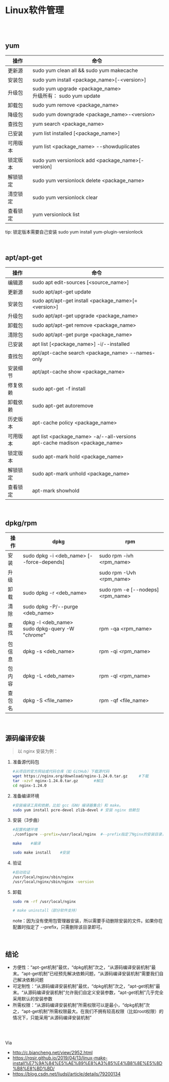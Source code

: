 # Linux软件管理

</br>
</br>

## yum

| 操作 | 命令 |
| ---- | ---- |
| 更新源 | sudo yum clean all && sudo yum makecache |
| 安装包 | sudo yum install <package_name>[-<version\>] |
| 升级包 | sudo yum upgrade <package_name> </br> 升级所有： sudo yum update |
| 卸载包 | sudo yum remove <package_name> |
| 降级包 | sudo yum downgrade <package_name>-<version\> |
| 查找包 | yum search <package_name> |
| 已安装 | yum list installed [<package_name>] |
| 可用版本 | yum list <package_name> --showduplicates |
| 锁定版本 | sudo yum versionlock add <package_name>[-version] |
| 解锁锁定 | sudo yum versionlock delete <package_name> |
| 清空锁定 | sudo yum versionlock clear |
| 查看锁定 | yum versionlock list |

tip: 锁定版本需要自己安装 sudo yum install yum-plugin-versionlock

</br>

## apt/apt-get

| 操作 | 命令 |
| ---- | ---- |
| 编辑源 | sudo apt edit-sources [<source_name>] |
| 更新源 | sudo apt/apt-get update |
| 安装包 | sudo apt/apt-get install <package_name>[=<version\>] |
| 升级包 | sudo apt/apt-get upgrade <package_name> |
| 卸载包 | sudo apt/apt-get remove <package_name> |
| 清除包 | sudo apt/apt-get purge <package_name> |
| 已安装 | apt list [<package_name>] -i/--installed |
| 查找包 | apt/apt-cache search <package_name> --names-only |
| 安装细节 | apt/apt-cache show <package_name> |
| 修复依赖 | sudo apt-get -f install |
| 卸载依赖 | sudo apt-get autoremove |
| 历史版本 | apt-cache policy <package_name> |
| 可用版本 | apt list <package_name> -a/--all-versions </br> apt-cache madison <package_name> |
| 锁定版本 | sudo apt-mark hold <package_name> |
| 解锁锁定 | sudo apt-mark unhold <package_name> |
| 查看锁定 | apt-mark showhold |

</br>

## dpkg/rpm

| 操作 | dpkg | rpm |
| ---- | ---- | ---- |
| 安装 | sudo dpkg -i <deb_name> [--force-depends] | sudo rpm -ivh <rpm_name> |
| 升级 |  | sudo rpm -Uvh <rpm_name> |
| 卸载 | sudo dpkg -r <deb_name> | sudo rpm -e [--nodeps] <rpm_name> |
| 清除 | sudo dpkg -P/--purge <deb_name> |  |
| 查找 | dpkg -l <deb_name> </br> sudo dpkg-query -W "*chrome*" | rpm -qa <rpm_name> |
| 包信息 | dpkg -s <deb_name> | rpm -qi <rpm_name> |
| 包内容 | dpkg -L <deb_name> | rpm -ql <rpm_name> |
| 查包名 | dpkg -S <file_name> |rpm -qf <file_name> |

</br>

## 源码编译安装

> 以 nginx 安装为例：

1. 准备源代码包

    ```sh
    #从项目的官方网站或代码仓库（如 GitHub）下载源代码
    wget https://nginx.org/download/nginx-1.24.0.tar.gz     #下载
    tar -xzvf nginx-1.24.0.tar.gz       #解压
    cd nginx-1.24.0
    ```

2. 准备编译环境

    ```sh
    #安装编译工具和依赖，比如 gcc（GNU 编译器集合）和 make。
    sudo yum install pcre-devel zlib-devel # 安装 nginx 依赖包
    ```

3. 安装（3步曲）

    ```sh
    #配置构建环境
    ./configure --prefix=/usr/local/nginx  #--prefix指定了Nginx的安装目录，其他的配置项按需添加

    make    #编译

    sudo make install    #安装
    ```

4. 验证

    ```sh
    #启动验证
    /usr/local/nginx/sbin/nginx
    /usr/local/nginx/sbin/nginx -version
    ```

5. 卸载

    ```sh
    sudo rm -rf /usr/local/nginx

    # make uninstall（部分软件支持）
    ```

    note：因为没有使用包管理器安装，所以需要手动删除安装的文件。如果你在配置时指定了 --prefix，只需删除该目录即可。

</br>

## 结论

- 方便性：“apt-get机制”最优，“dpkg机制”次之，“从源码编译安装机制”最末。“apt-get机制”已经预先解决依赖问题，“从源码编译安装机制”需要我们自己解决依赖问题
- 可定制性：“从源码编译安装机制”最优，“dpkg机制”次之，“apt-get机制”最末。“从源码编译安装机制”允许我们自定义安装参数，“apt-get机制”几乎完全采用默认的安装参数
- 所需权限：“从源码编译安装机制”所需权限可以是最小，“dpkg机制”次之，“apt-get机制”所需权限最大。在我们不拥有较高权限（比如root权限）的情况下，只能采用“从源码编译安装机制”

</br>
</br>

Via

- <http://c.biancheng.net/view/2952.html>
- <https://rqsir.github.io/2019/04/13/linux-make-install%E7%9A%84%E5%AE%89%E8%A3%85%E4%B8%8E%E5%8D%B8%E8%BD%BD/>
- <https://blog.csdn.net/liudsl/article/details/79200134>
